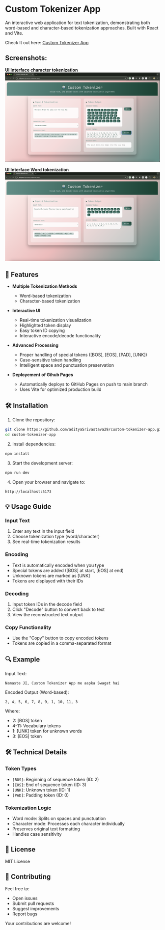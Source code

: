 # Custom Tokenizer App

An interactive web application for text tokenization, demonstrating both word-based and character-based tokenization approaches. Built with React and Vite.

Check It out here: [Custom Tokenizer App](https://adityasri.in/custom-tokenizer-app/)

## Screenshots:
**UI Interface character tokenization**
![UI Interface character](/public/demo1-character.png)

**UI Interface Word tokenization**
![UI Interface words ](/public/demo2-words.png)


## 🚀 Features

- **Multiple Tokenization Methods**

  - Word-based tokenization
  - Character-based tokenization

- **Interactive UI**

  - Real-time tokenization visualization
  - Highlighted token display
  - Easy token ID copying
  - Interactive encode/decode functionality

- **Advanced Processing**
  - Proper handling of special tokens ([BOS], [EOS], [PAD], [UNK])
  - Case-sensitive token handling
  - Intelligent space and punctuation preservation

- **Deployement of Gihub Pages**
  - Automatically deploys to GitHub Pages on push to main branch
  - Uses Vite for optimized production build

## 🛠️ Installation

1. Clone the repository:

```bash
git clone https://github.com/adityaSrivastava29/custom-tokenizer-app.git
cd custom-tokenizer-app
```

2. Install dependencies:

```bash
npm install
```

3. Start the development server:

```bash
npm run dev
```

4. Open your browser and navigate to:

```
http://localhost:5173
```

## 💡 Usage Guide

### Input Text

1. Enter any text in the input field
2. Choose tokenization type (word/character)
3. See real-time tokenization results

### Encoding

- Text is automatically encoded when you type
- Special tokens are added ([BOS] at start, [EOS] at end)
- Unknown tokens are marked as [UNK]
- Tokens are displayed with their IDs

### Decoding

1. Input token IDs in the decode field
2. Click "Decode" button to convert back to text
3. View the reconstructed text output

### Copy Functionality

- Use the "Copy" button to copy encoded tokens
- Tokens are copied in a comma-separated format

## 🔍 Example

Input Text:

```
Namaste JI, Custom Tokenizer App me aapka Swagat hai
```

Encoded Output (Word-based):

```
2, 4, 5, 6, 7, 8, 9, 1, 10, 11, 3
```

Where:

- 2: [BOS] token
- 4-11: Vocabulary tokens
- 1: [UNK] token for unknown words
- 3: [EOS] token

## 🛠️ Technical Details

### Token Types

- `[BOS]`: Beginning of sequence token (ID: 2)
- `[EOS]`: End of sequence token (ID: 3)
- `[UNK]`: Unknown token (ID: 1)
- `[PAD]`: Padding token (ID: 0)

### Tokenization Logic

- Word mode: Splits on spaces and punctuation
- Character mode: Processes each character individually
- Preserves original text formatting
- Handles case sensitivity

## 📝 License

MIT License

## 🤝 Contributing

Feel free to:

- Open issues
- Submit pull requests
- Suggest improvements
- Report bugs

Your contributions are welcome!
